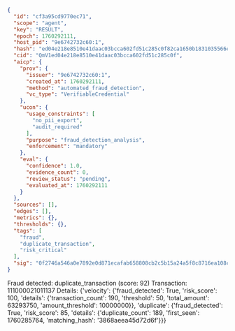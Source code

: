 ```json
{
  "id": "cf3a95cd9770ec71",
  "scope": "agent",
  "key": "RESULT",
  "epoch": 1760292111,
  "host_pid": "9e6742732c60:1",
  "hash": "ed04e218e8510e41daac03bcca602fd51c285c0f82ca1650b1831035566e857a",
  "cid": "QmV1ed04e218e8510e41daac03bcca602fd51c285c0f",
  "aicp": {
    "prov": {
      "issuer": "9e6742732c60:1",
      "created_at": 1760292111,
      "method": "automated_fraud_detection",
      "vc_type": "VerifiableCredential"
    },
    "ucon": {
      "usage_constraints": [
        "no_pii_export",
        "audit_required"
      ],
      "purpose": "fraud_detection_analysis",
      "enforcement": "mandatory"
    },
    "eval": {
      "confidence": 1.0,
      "evidence_count": 0,
      "review_status": "pending",
      "evaluated_at": 1760292111
    }
  },
  "sources": [],
  "edges": [],
  "metrics": {},
  "thresholds": {},
  "tags": [
    "fraud",
    "duplicate_transaction",
    "risk_critical"
  ],
  "sig": "0f2746a546a0e7892e0d871ecafab658808cb2c5b15a24a5f8c8716ea108c329"
}
```

Fraud detected: duplicate_transaction (score: 92)
Transaction: 111000021011137
Details: {'velocity': {'fraud_detected': True, 'risk_score': 100, 'details': {'transaction_count': 190, 'threshold': 50, 'total_amount': 63293750, 'amount_threshold': 10000000}}, 'duplicate': {'fraud_detected': True, 'risk_score': 85, 'details': {'duplicate_count': 189, 'first_seen': 1760285764, 'matching_hash': '3868aeea45d72d6f'}}}
